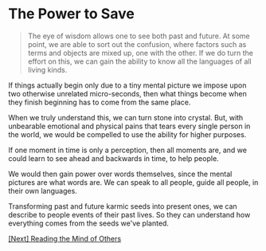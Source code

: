 # The Power to Save

> The eye of wisdom allows one to see both past and future. At some point, we are able to sort out the confusion, where factors such as terms and objects are mixed up, one with the other. If we do turn the effort on this, we can gain the ability to know all the languages of all living kinds.

If things actually begin only due to a tiny mental picture we impose upon two otherwise unrelated micro-seconds, then what things become when they finish beginning has to come from the same place. 

When we truly understand this, we can turn stone into crystal. But, with unbearable emotional and physical pains that tears every single person in the world, we would be compelled to use the ability for higher purposes.

If one moment in time is only a perception, then all moments are, and we could learn to see ahead and backwards in time, to help people.

We would then gain power over words themselves, since the mental pictures are what words are. We can speak to all people, guide all people, in their own languages.

Transforming past and future karmic seeds into present ones, we can describe to people events of their past lives. So they can understand how everything comes from the seeds we've planted.

[\[Next\] Reading the Mind of Others](/content/66-reading-the-mind-of-others.md)
